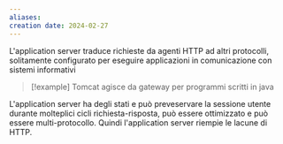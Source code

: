 ```yaml
---
aliases: 
creation date: 2024-02-27
---
```


L'application server traduce richieste da agenti HTTP ad altri protocolli, solitamente configurato per eseguire applicazioni in comunicazione con sistemi informativi

>[!example] 
>Tomcat agisce da gateway per programmi scritti in java

L'application server ha degli stati e può preveservare la sessione utente durante molteplici cicli richiesta-risposta, può essere ottimizzato e può essere multi-protocollo. Quindi l'application server riempie le lacune di HTTP.


